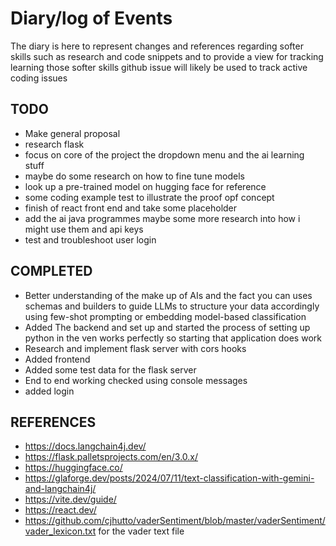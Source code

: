 # Diary/log of Events
The diary is here to represent changes and references regarding softer skills such as research and code snippets
and to provide a view for tracking learning those softer skills github issue will likely be used to track active coding issues


## TODO
- Make general proposal 
- research flask 
- focus on core of the project the dropdown menu and the ai learning stuff 
- maybe do some research on how to fine tune models 
- look up a pre-trained model on hugging face for reference 
- some coding example test to illustrate the proof opf concept
- finish of react front end and take some placeholder 
- add the ai java programmes maybe some more research into how i might use them and api keys 
- test and troubleshoot user login 


## COMPLETED
- Better understanding of the make up of AIs and the fact you can uses schemas and builders to guide LLMs to  structure your data accordingly using few-shot prompting or embedding model-based classification 
- Added The backend and set up and started the process of setting up python in the ven works perfectly so starting that application does work 
- Research and implement flask server with cors hooks
- Added frontend
- Added some test data for the flask server
- End to end working checked using console messages
- added login

## REFERENCES
- https://docs.langchain4j.dev/
- https://flask.palletsprojects.com/en/3.0.x/
- https://huggingface.co/
- https://glaforge.dev/posts/2024/07/11/text-classification-with-gemini-and-langchain4j/
- https://vite.dev/guide/
- https://react.dev/
- https://github.com/cjhutto/vaderSentiment/blob/master/vaderSentiment/vader_lexicon.txt for the vader text file
